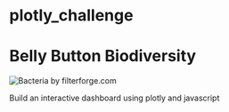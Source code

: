 # plotly_challenge
# Belly Button Biodiversity

![Bacteria by filterforge.com](Images/bacteria_by_filterforgedotcom.jpg)

Build an interactive dashboard using plotly and javascript

